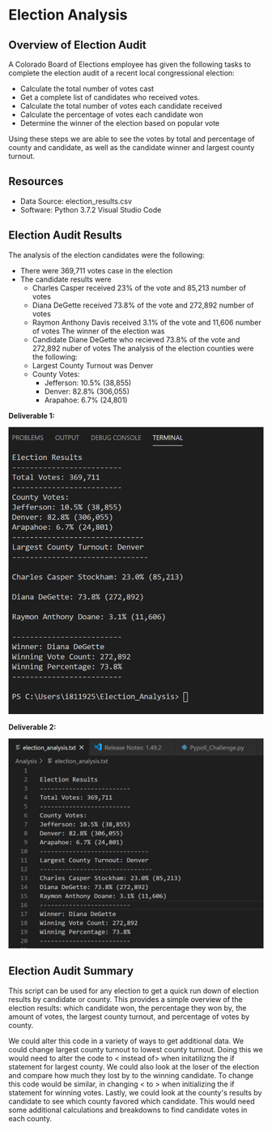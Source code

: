 # Election Analysis
## Overview of Election Audit
A Colorado Board of Elections employee has given the following tasks to complete the election audit of a recent local congressional election:
  * Calculate the total number of votes cast
  * Get a complete list of candidates who received votes.
  * Calculate the total number of votes each candidate received
  * Calculate the percentage of votes each candidate won
  * Determine the winner of the election based on popular vote
  
Using these steps we are able to see the votes by total and percentage of county and candidate, as well as the candidate winner and largest county turnout. 
## Resources
  * Data Source: election_results.csv
  * Software: Python 3.7.2 Visual Studio Code
## Election Audit Results
The analysis of the election candidates were the following:
  * There were 369,711 votes case in the election
  * The candidate results were 
    * Charles Casper received 23% of the vote and 85,213 number of votes
    * Diana DeGette received 73.8% of the vote and 272,892 number of votes
    * Raymon Anthony Davis received 3.1% of the vote and 11,606 number of votes
   The winner of the election was
    * Candidate Diane DeGette who recieved 73.8% of the vote and 272,892 nuber of votes 
 The analysis of the election counties were the following:
    * Largest County Turnout was Denver
    * County Votes:
      * Jefferson: 10.5% (38,855)
      * Denver: 82.8% (306,055)
      * Arapahoe: 6.7% (24,801)
 
 **Deliverable 1:**

![](images/election_analysis_terminal3.PNG)

 **Deliverable 2:**
 
![](images/election_analysis_text2.PNG)

 
## Election Audit Summary
This script can be used for any election to get a quick run down of election results by candidate or county. This provides a simple overview of the election results: which candidate won, the percentage they won by, the amount of votes, the largest county turnout, and percentage of votes by county. 

We could alter this code in a variety of ways to get additional data. We could change largest county turnout to lowest county turnout. Doing this we would need to alter the code to < instead of> when initatilizng the if statement for largest county. We could also look at the loser of the election and compare how much they lost by to the winning candidate. To change this code would be similar, in changing < to > when initializing the if statement for winning votes. Lastly, we could look at the county's results by candidate to see which county favored which candidate. This would need some additional calculations and breakdowns to find candidate votes in each county. 
